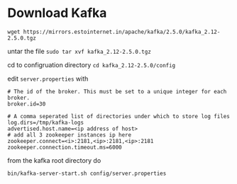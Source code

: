 # Download Kafka

`wget https://mirrors.estointernet.in/apache/kafka/2.5.0/kafka_2.12-2.5.0.tgz`

untar the file
`sudo tar xvf kafka_2.12-2.5.0.tgz`

cd to configruation directory
`cd kafka_2.12-2.5.0/config`


edit `server.properties` with

```
# The id of the broker. This must be set to a unique integer for each broker.
broker.id=30
 
# A comma seperated list of directories under which to store log files
log.dirs=/tmp/kafka-logs
advertised.host.name=<ip address of host>
# add all 3 zookeeper instances ip here
zookeeper.connect=<i>:2181,<ip>:2181,<ip>:2181
zookeeper.connection.timeout.ms=6000
```

from the kafka root directory do

`bin/kafka-server-start.sh config/server.properties`




